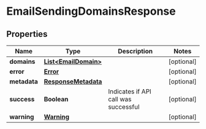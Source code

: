 

# EmailSendingDomainsResponse


## Properties

| Name | Type | Description | Notes |
|------------ | ------------- | ------------- | -------------|
|**domains** | [**List&lt;EmailDomain&gt;**](EmailDomain.md) |  |  [optional] |
|**error** | [**Error**](Error.md) |  |  [optional] |
|**metadata** | [**ResponseMetadata**](ResponseMetadata.md) |  |  [optional] |
|**success** | **Boolean** | Indicates if API call was successful |  [optional] |
|**warning** | [**Warning**](Warning.md) |  |  [optional] |



